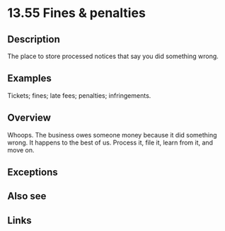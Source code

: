 # 13.55 Fines & penalties

## Description

The place to store processed notices that say you did something wrong.

## Examples

Tickets; fines; late fees; penalties; infringements.

## Overview

Whoops. The business owes someone money because it did something wrong. It happens to the best of us. Process it, file it, learn from it, and move on.

## Exceptions

## Also see

## Links
